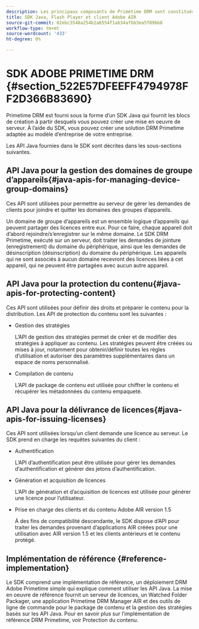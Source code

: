 ```yaml
---
description: Les principaux composants de Primetime DRM sont constitués d’un SDK Java et des environnements d’exécution client Flash Player et Adobe AIR.
title: SDK Java, Flash Player et client Adobe AIR
source-git-commit: 02ebc3548a254b2a6554f1ab34afbb3ea5f09bb8
workflow-type: tm+mt
source-wordcount: '433'
ht-degree: 0%

---
```


# SDK ADOBE PRIMETIME DRM {#section_522E57DFEEFF4794978FF2D366B83690}

Primetime DRM est fourni sous la forme d’un SDK Java qui fournit les blocs de création à partir desquels vous pouvez créer une mise en oeuvre de serveur. À l’aide du SDK, vous pouvez créer une solution DRM Primetime adaptée au modèle d’entreprise de votre entreprise.

Les API Java fournies dans le SDK sont décrites dans les sous-sections suivantes.

## API Java pour la gestion des domaines de groupe d’appareils{#java-apis-for-managing-device-group-domains}

Ces API sont utilisées pour permettre au serveur de gérer les demandes de clients pour joindre et quitter les domaines des groupes d’appareils.

Un domaine de groupe d’appareils est un ensemble logique d’appareils qui peuvent partager des licences entre eux. Pour ce faire, chaque appareil doit d’abord rejoindre/s’enregistrer sur le même domaine. Le SDK DRM Primetime, exécuté sur un serveur, doit traiter les demandes de jointure (enregistrement) du domaine du périphérique, ainsi que les demandes de désinscription (désinscription) du domaine du périphérique. Les appareils qui ne sont associés à aucun domaine recevront des licences liées à cet appareil, qui ne peuvent être partagées avec aucun autre appareil.

## API Java pour la protection du contenu{#java-apis-for-protecting-content}

Ces API sont utilisées pour définir des droits et préparer le contenu pour la distribution. Les API de protection du contenu sont les suivantes :

* Gestion des stratégies

  L’API de gestion des stratégies permet de créer et de modifier des stratégies à appliquer au contenu. Les stratégies peuvent être créées ou mises à jour, notamment pour obtenir/définir toutes les règles d’utilisation et autoriser des paramètres supplémentaires dans un espace de noms personnalisé.

* Compilation de contenu

  L’API de package de contenu est utilisée pour chiffrer le contenu et récupérer les métadonnées du contenu empaqueté.

## API Java pour la délivrance de licences{#java-apis-for-issuing-licenses}

Ces API sont utilisées lorsqu’un client demande une licence au serveur. Le SDK prend en charge les requêtes suivantes du client :

* Authentification

  L’API d’authentification peut être utilisée pour gérer les demandes d’authentification et générer des jetons d’authentification.

* Génération et acquisition de licences

  L’API de génération et d’acquisition de licences est utilisée pour générer une licence pour l’utilisateur.

* Prise en charge des clients et du contenu Adobe AIR version 1.5

  À des fins de compatibilité descendante, le SDK dispose d’API pour traiter les demandes provenant d’applications AIR créées pour une utilisation avec AIR version 1.5 et les clients antérieurs et le contenu protégé.

## Implémentation de référence {#reference-implementation}

Le SDK comprend une implémentation de référence, un déploiement DRM Adobe Primetime simple qui explique comment utiliser les API Java. La mise en oeuvre de référence fournit un serveur de licences, un Watched Folder Packager, une application Primetime DRM Manager AIR et des outils de ligne de commande pour le package de contenu et la gestion des stratégies basés sur les API Java. Pour en savoir plus sur l’implémentation de référence DRM Primetime, voir Protection du contenu.
